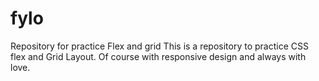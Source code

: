 # fylo
Repository for practice Flex and grid
This is a repository to practice CSS flex and Grid Layout. Of course with responsive design and always with love. 
